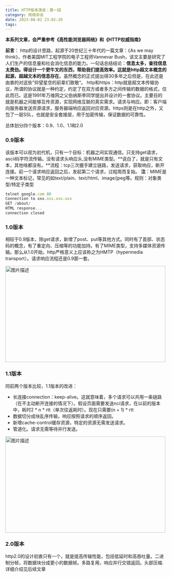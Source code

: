 ```yaml
---
title: HTTP版本演进：第一回
category: 网络杂谈
date: 2023-08-02 23:02:20
tags:
---
```


**本系列文章，会严重参考《高性能浏览器网络》和《HTTP权威指南》**

**前言**：
http的设计思路，起源于20世纪三十年代的一篇文章：《As we may think》，作者美国MIT工程学院的电子工程师Vannevar Bush，该文主要是研究了人们生产的信息量和社会消化信息的能力。一句话总结结论：**信息太多，查找信息太费劲。得设计一个更牛叉的东西，帮助我们提高效率。这就是http超文本概念的起源，超越文本的信息存在**。虽然概念的正式提出得30多年之后但是，在此还是由衷的对这些”仰望星空的前辈们致敬“。
http和https：http就是超文本传输协议，所谓的协议就是一种约定，约定了在双方或者多方之间传输的数据的格式，仅此而已。这是1991年万维网之父伯纳斯李同学提出并设计的一套协议。主要目的就是机器之间能够互传资源，实现网络互联的真实需求。请求与响应。即：客户端向服务器发送资源请求，服务器端响应返回对应资源。https则是在http之外，又包了一层SSL，也就是安全套接层，用于加密传输，保证数据的可靠性。

总体划分四个版本：0.9、1.0、1.1和2.0

### 0.9版本
该版本可以视为初代机，只有一个目标：机器之间实现通信。只支持get请求，ascii码字符流传输。没有请求头响应头,没有MIME类型。**说白了，就是只有文本，其他啥都没有。**流程：tcp三次握手建立链路，发送请求，获取响应，断开连接。前一个请求响应返回之后，发起第二个请求，过程周而复始。
**注**：MIME是一种文本标记，常见的如text/plain、text/html、image/jpeg等。规则：对象类型/特定子类型

```javascript
telnet google.com 80
Connection to xxx.xxx.xxx.xxx
GET /about/
HTML response...
connection closed
```

### 1.0版本
相较于0.9版本，除get请求，新增了post、put等其他方式。同时有了首部、状态码的概念，有了重定向、压缩等的功能加持。有了MIME类型，支持多媒体资源传输。那么从1.0开始，http严格意义上应该称之为HMTP（hypermedia transport）。请求响应流程还是0.9那一套。

<img src="/img/http.webp" alt="图片描述" width="500" height="300">

### 1.1版本
同前两个版本比较，1.1版本的改进：
- 长连接connection：keep-alive。这就意味着，多个请求可以共用一条链路（在不主动断开连接的情况下）。假设页面需要发送nci请求，在以前的版本中，耗时2 * n * rtt（单次往返耗时）。现在只需要(n + 1) * rtt
- 数据切分成块乱序传输，响应按照请求的顺序返回。
- 新增cache-control缓存资源，特定的资源无需发送请求。
- 管道化。请求无需等待并行发送。

<img src="/img/http2.jpg" alt="图片描述" width="500" height="300">

### 2.0版本
http2.0的设计初衷只有一个，就是提高传输性能，包括低延时和高吞吐量。二进制分帧，将数据块分成更小的数据帧。多路复用，响应并行交错返回。头部压缩.详细介绍见后续文章
